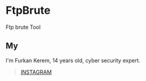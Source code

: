 # FtpBrute
Ftp brute Tool
## My
I'm Furkan Kerem, 14 years old, cyber security expert.


> [INSTAGRAM](https://Instagram.com/fkerem.py/)
